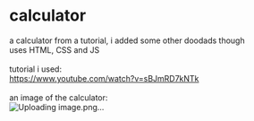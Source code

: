# calculator
a calculator from a tutorial, i added some other doodads though<br>
uses HTML, CSS and JS
<br>
<br>
tutorial i used:
<br>
https://www.youtube.com/watch?v=sBJmRD7kNTk
<br>
<br>
an image of the calculator:
<br>
![Uploading image.png…]()
